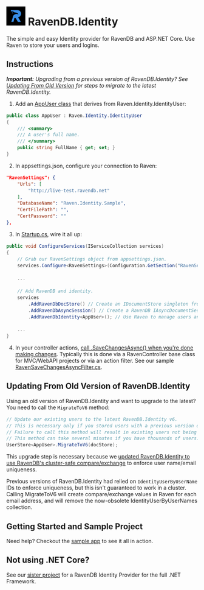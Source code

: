 ﻿# <img src="https://github.com/JudahGabriel/RavenDB.Identity/blob/master/RavenDB.Identity/nuget-icon.png?raw=true" width="50px" height="50px" /> RavenDB.Identity
The simple and easy Identity provider for RavenDB and ASP.NET Core. Use Raven to store your users and logins.

## Instructions ##

***Important:** Upgrading from a previous version of RavenDB.Identity? See <a href="#updating-from-old-version">Updating From Old Version</a> for steps to migrate to the latest RavenDB.Identity.*

1. Add an [AppUser class](https://github.com/JudahGabriel/RavenDB.Identity/blob/master/Sample/Models/AppUser.cs) that derives from Raven.Identity.IdentityUser:
```csharp
public class AppUser : Raven.Identity.IdentityUser
{
    /// <summary>
    /// A user's full name.
    /// </summary>
    public string FullName { get; set; }
}
```

2. In appsettings.json, configure your connection to Raven:

```json
"RavenSettings": {
    "Urls": [
        "http://live-test.ravendb.net"
    ],
    "DatabaseName": "Raven.Identity.Sample",
    "CertFilePath": "",
    "CertPassword": ""
},
```

3. In [Startup.cs](https://github.com/JudahGabriel/RavenDB.Identity/blob/master/Sample/Startup.cs), wire it all up:

```csharp
public void ConfigureServices(IServiceCollection services)
{
    // Grab our RavenSettings object from appsettings.json.
    services.Configure<RavenSettings>(Configuration.GetSection("RavenSettings"));
    
    ...
    
    // Add RavenDB and identity.
    services
        .AddRavenDbDocStore() // Create an IDocumentStore singleton from the RavenSettings.
        .AddRavenDbAsyncSession() // Create a RavenDB IAsyncDocumentSession for each request. You're responsible for calling .SaveChanges after each request.
        .AddRavenDbIdentity<AppUser>(); // Use Raven to manage users and roles.
    
    ...
}
```

4. In your controller actions, [call .SaveChangesAsync() when you're done making changes](https://github.com/JudahGabriel/RavenDB.Identity/blob/master/Sample/Filters/RavenSaveChangesAsyncFilter.cs#L35). Typically this is done via a RavenController base class for MVC/WebAPI projects or via an action filter. See our sample [RavenSaveChangesAsyncFilter.cs](https://github.com/JudahGabriel/RavenDB.Identity/blob/master/Sample/Filters/RavenSaveChangesAsyncFilter.cs).

## <a id="updating-from-old-version">Updating From Old Version of RavenDB.Identity</a>

Using an old version of RavenDB.Identity and want to upgrade to the latest? You need to call the `MigrateToV6` method:

```csharp
// Update our existing users to the latest RavenDB.Identity v6.
// This is necessary only if you stored users with a previous version of RavenDB.Identity.
// Failure to call this method will result in existing users not being able to login.
// This method can take several minutes if you have thousands of users.
UserStore<AppUser>.MigrateToV6(docStore);
```

This upgrade step is necessary because we [updated RavenDB.Identity to use RavenDB's cluster-safe compare/exchange](https://github.com/JudahGabriel/RavenDB.Identity/issues/5) to enforce user name/email uniqueness. 

Previous versions of RavenDB.Identity had relied on `IdentityUserByUserName` IDs to enforce uniqueness, but this isn't guaranteed to work in a cluster. Calling MigrateToV6 will create compare/exchange values in Raven for each email address, and will remove the now-obsolete IdentityUserByUserNames collection.

## Getting Started and Sample Project

Need help? Checkout the [sample app](https://github.com/JudahGabriel/RavenDB.Identity/tree/master/Sample) to see it all in action.

## Not using .NET Core?

See our [sister project](https://github.com/JudahGabriel/RavenDB.AspNet.Identity) for a RavenDB Identity Provider for the full .NET Framework.